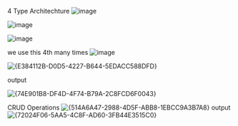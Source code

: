 4 Type Architechture
![image](https://github.com/user-attachments/assets/28f1f600-55bd-4acc-a6cc-3e9b24da028e)

![image](https://github.com/user-attachments/assets/02fa9432-b125-494a-a5fc-38ba40225771)

![image](https://github.com/user-attachments/assets/b5b74a2d-c173-4f25-9802-6bf1e064887b)

 we use this 4th many times 
![image](https://github.com/user-attachments/assets/1f3fca9d-9f48-4e57-883a-75d5578099e5)


![{E384112B-D0D5-4227-B644-5EDACC588DFD}](https://github.com/user-attachments/assets/28301346-07b0-4ef0-b18b-749b19c97c24)


output

![{74E901B8-DF4D-4F74-B79A-2C8FCD6F0043}](https://github.com/user-attachments/assets/ee8193ac-313e-4ca1-9a64-7a97e558f541)

CRUD Operations 
![{514A6A47-2988-4D5F-ABB8-1EBCC9A3B7A8}](https://github.com/user-attachments/assets/7eb63ca8-ce88-41a9-b597-54b6e716fbcf)
output
![{72024F06-5AA5-4C8F-AD60-3FB44E3515C0}](https://github.com/user-attachments/assets/67e619b1-f838-426a-9bd3-02e7944c30d0)


